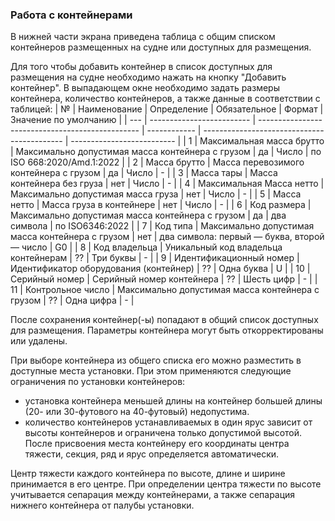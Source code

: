 ### Работа с контейнерами
В нижней части экрана приведена таблица с общим списком контейнеров размещенных на судне или доступных для размещения. 

Для того чтобы добавить контейнер в список доступных для размещения на судне необходимо нажать на кнопку "Добавить контейнер". В выпадающем окне необходимо задать размеры контейнера, количество контейнеров, а также данные в соответствии с таблицей:
| №   | Наименование              | Определение                                      | Обязательное | Формат                                      | Значение по умолчанию      |
| --- | ------------------------- | ------------------------------------------------ | ------------ | ------------------------------------------- | -------------------------- |
| 1   | Максимальная масса брутто | Максимально допустимая масса контейнера с грузом | да           | Число                                       | по ISO 668:2020/Amd.1:2022 |
| 2   | Масса брутто              | Масса перевозимого контейнера с грузом           | да           | Число                                       | -                          |
| 3   | Масса тары                | Масса контейнера без груза                       | нет          | Число                                       | -                          |
| 4   | Максимальная Масса нетто  | Максимально допустимая масса груза               | нет          | Число                                       | -                          |
| 5   | Масса нетто               | Масса груза в контейнере                         | нет          | Число                                       | -                          |
| 6   | Код размера               | Максимально допустимая масса контейнера с грузом | да           | два символа                                 | по ISO6346:2022            |
| 7   | Код типа                  | Максимально допустимая масса контейнера с грузом | нет          | два символа: первый — буква, второй — число | G0                         |
| 8   | Код владельца             | Уникальный код владельца контейнерам             | ??           | Три буквы                                   | -                          |
| 9   | Идентификационный номер   | Идентификатор оборудования (контейнер)           | ??           | Одна буква                                  | U                          |
| 10  | Серийный номер            | Серийный номер контейнера                        | ??           | Шесть цифр                                  | -                          |
| 11  | Контрольное число         | Максимально допустимая масса контейнера с грузом | ??           | Одна цифра                                  | -                          |

После сохранения контейнер(-ы) попадают в общий список доступных для размещения. Параметры контейнера могут быть откорректированы или удалены. 

При выборе контейнера из общего списка его можно разместить в доступные места установки. При этом применяются следующие ограничения по установки контейнеров:
- установка контейнера меньшей длины на контейнер большей длины (20- или 30-футового на 40-футовый) недопустима. 
- количество контейнеров устанавливаемых в один ярус зависит от высоты контейнеров и ограничена только допустимой высотой. После присвоения места контейнеру его координаты центра тяжести, секция, ряд и ярус определяется автоматически. 

Центр тяжести каждого контейнера по высоте, длине и ширине принимается в его центре. При определении центра тяжести по высоте учитывается сепарация между контейнерами, а также сепарация нижнего контейнера от палубы установки.